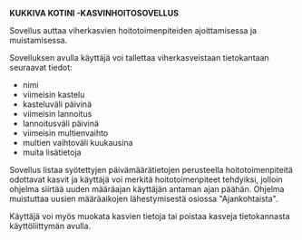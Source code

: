 **KUKKIVA KOTINI -KASVINHOITOSOVELLUS**

Sovellus auttaa viherkasvien hoitotoimenpiteiden ajoittamisessa ja muistamisessa.

Sovelluksen avulla käyttäjä voi tallettaa viherkasveistaan tietokantaan seuraavat tiedot:

- nimi
- viimeisin kastelu
- kasteluväli päivinä
- viimeisin lannoitus
- lannoitusväli päivinä
- viimeisin multienvaihto
- multien vaihtoväli kuukausina
- muita lisätietoja

Sovellus listaa syötettyjen päivämäärätietojen perusteella hoitotoimenpiteitä odottavat kasvit ja
käyttäjä voi merkitä hoitotoimenpiteet tehdyiksi, jolloin ohjelma siirtää uuden määräajan käyttäjän antaman ajan päähän. Ohjelma muistuttaa uusien määräaikojen lähestymisestä osiossa "Ajankohtaista".

Käyttäjä voi myös muokata kasvien tietoja tai poistaa kasveja tietokannasta käyttöliittymän avulla.
